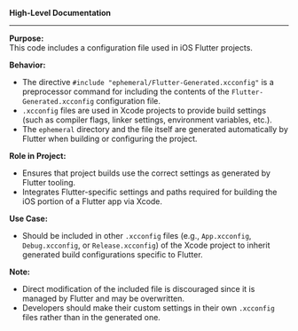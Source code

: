 **High-Level Documentation**

---

**Purpose:**  
This code includes a configuration file used in iOS Flutter projects.

**Behavior:**  
- The directive `#include "ephemeral/Flutter-Generated.xcconfig"` is a preprocessor command for including the contents of the `Flutter-Generated.xcconfig` configuration file.
- `.xcconfig` files are used in Xcode projects to provide build settings (such as compiler flags, linker settings, environment variables, etc.).
- The `ephemeral` directory and the file itself are generated automatically by Flutter when building or configuring the project.

**Role in Project:**  
- Ensures that project builds use the correct settings as generated by Flutter tooling.
- Integrates Flutter-specific settings and paths required for building the iOS portion of a Flutter app via Xcode.

**Use Case:**  
- Should be included in other `.xcconfig` files (e.g., `App.xcconfig`, `Debug.xcconfig`, or `Release.xcconfig`) of the Xcode project to inherit generated build configurations specific to Flutter. 

**Note:**  
- Direct modification of the included file is discouraged since it is managed by Flutter and may be overwritten.
- Developers should make their custom settings in their own `.xcconfig` files rather than in the generated one.